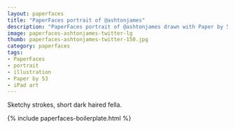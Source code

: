 ```yaml
---
layout: paperfaces
title: "PaperFaces portrait of @ashtonjames"
description: "PaperFaces portrait of @ashtonjames drawn with Paper by 53 on an iPad."
image: paperfaces-ashtonjames-twitter-lg
thumb: paperfaces-ashtonjames-twitter-150.jpg
category: paperfaces
tags: 
- PaperFaces
- portrait
- illustration
- Paper by 53
- iPad art
---
```


Sketchy strokes, short dark haired fella.

{% include paperfaces-boilerplate.html %}